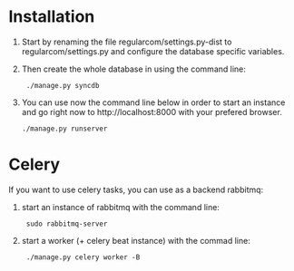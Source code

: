 Installation
============

1. Start by renaming the file regularcom/settings.py-dist to
regularcom/settings.py and configure the database specific variables.

2. Then create the whole database in using the command line:

        ./manage.py syncdb

3.  You can use now the command line below in order
    to start an instance and go right now to http://localhost:8000
    with your prefered browser.

        ./manage.py runserver

Celery
======

If you want to use celery tasks, you can use as a backend rabbitmq:

1. start an instance of rabbitmq with the command line:

        sudo rabbitmq-server

2. start a worker (+ celery beat instance) with the commad line:

        ./manage.py celery worker -B
